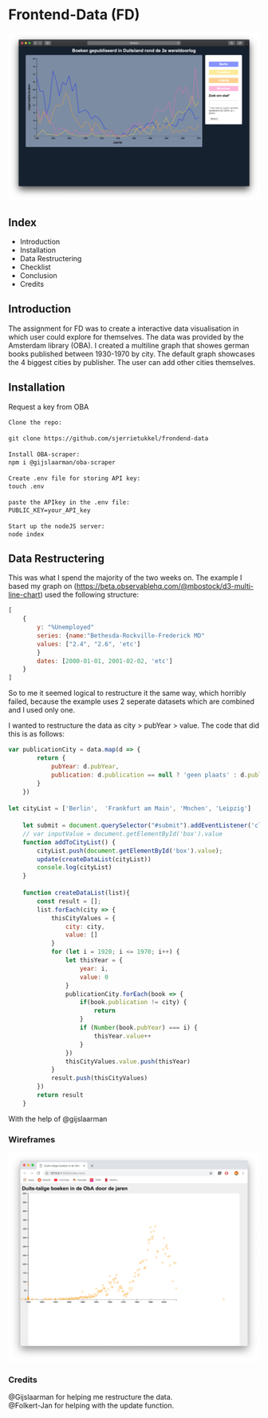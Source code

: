 # Frontend-Data (FD)
![Endresult](images/final_graph.png)

## Index
* Introduction
* Installation
* Data Restructering 
* Checklist
* Conclusion
* Credits

## Introduction
The assignment for FD was to create a interactive data visualisation in which user could explore for themselves. The data was provided by the Amsterdam library (OBA). I created a multiline graph that showes german books published between 1930-1970 by city. The default graph showcases the 4 biggest cities by publisher. The user can add other cities themselves. 

## Installation
Request a key from OBA
```
Clone the repo:

git clone https://github.com/sjerrietukkel/frondend-data

Install OBA-scraper:
npm i @gijslaarman/oba-scraper

Create .env file for storing API key:
touch .env

paste the APIkey in the .env file:
PUBLIC_KEY=your_API_key

Start up the nodeJS server:
node index
```

## Data Restructering
This was what I spend the majority of the two weeks on. The example I based my graph on (https://beta.observablehq.com/@mbostock/d3-multi-line-chart) used the following structure: 
```js
[
    {
        y: "%Unemployed"
        series: {name:"Bethesda-Rockville-Frederick MD"
        values: ["2.4", "2.6", 'etc']
        }
        dates: [2000-01-01, 2001-02-02, 'etc']
    }
]
```
So to me it seemed logical to restructure it the same way, which horribly failed, because the example uses 2 seperate datasets which are combined and I used only one.

I wanted to restructure the data as city > pubYear > value. 
The code that did this is as follows: 

```js
var publicationCity = data.map(d => {
        return {
            pubYear: d.pubYear,
            publication: d.publication == null ? 'geen plaats' : d.publication.replace(/[^a-zA-Z ]/g, "")
        }
    })

let cityList = ['Berlin',  'Frankfurt am Main', 'Mnchen', 'Leipzig']

    let submit = document.querySelector("#submit").addEventListener('click', addToCityList)
    // var inputValue = document.getElementById('box').value
    function addToCityList() {
        cityList.push(document.getElementById('box').value); 
        update(createDataList(cityList))
        console.log(cityList)
    }

    function createDataList(list){
        const result = [];
        list.forEach(city => {
            thisCityValues = {
                city: city,
                value: []
            }
            for (let i = 1920; i <= 1970; i++) {
                let thisYear = {
                    year: i,
                    value: 0
                }
                publicationCity.forEach(book => {
                    if(book.publication != city) {
                        return
                    }
                    if (Number(book.pubYear) === i) {
                        thisYear.value++
                    }
                })
                thisCityValues.value.push(thisYear)
            }
            result.push(thisCityValues)
        })
        return result
    }

```
With the help of @gijslaarman 

### Wireframes








![Scatterplot all German books in ObA](images/screenshot_scatterplot.png)

### Credits
@Gijslaarman for helping me restructure the data. <br>
@Folkert-Jan for helping with the update function.